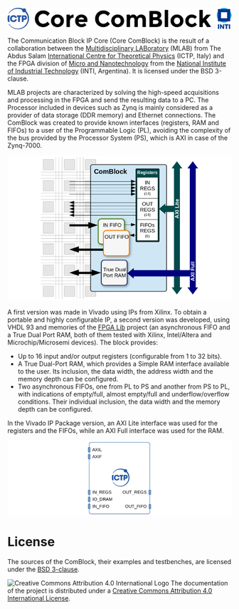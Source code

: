 ![Core Comblock](doc/images/header.png)

The Communication Block IP Core (Core ComBlock) is the result of a collaboration between the [Multidisciplinary LABoratory](https://www.ictp.it/research/ap/research/mlab.aspx) (MLAB) from The Abdus Salam [International Centre for Theoretical Physics](https://www.ictp.it/) (ICTP, Italy) and the FPGA division of [Micro and Nanotechnology](https://www.inti.gob.ar/areas/desarrollo-tecnologico-e-innovacion/areas-de-conocimiento/micro-y-nanotecnologias) from the [National Institute of Industrial Technology](http://www.inti.gob.ar/) (INTI, Argentina). It is licensed under the BSD 3-clause.

MLAB projects are characterized by solving the high-speed acquisitions and processing in the FPGA and send the resulting data to a PC. The Processor included in devices such as Zynq is mainly considered as a provider of data storage (DDR memory) and Ethernet connections. The ComBlock was created to provide known interfaces (registers, RAM and FIFOs) to a user of the Programmable Logic (PL), avoiding the complexity of the bus provided by the Processor System (PS), which is AXI in case of the Zynq-7000.

![Block Diagram](doc/images/comblock.png)

A first version was made in Vivado using IPs from Xilinx. To obtain a portable and highly configurable IP, a second version was developed, using VHDL 93 and memories of the [FPGA Lib](https://github.com/INTI-CMNB-FPGA/fpga_lib) project (an asynchronous FIFO and a True Dual Port RAM, both of them tested with Xilinx, Intel/Altera and Microchip/Microsemi devices). The block provides:

* Up to 16 input and/or output registers (configurable from 1 to 32 bits).
* A True Dual-Port RAM, which provides a Simple RAM interface available to the user. Its inclusion, the data width, the address width and the memory depth can be configured.
* Two asynchronous FIFOs, one from PL to PS and another from PS to PL, with indications of empty/full, almost empty/full and underflow/overflow conditions. Their individual inclusion, the data width and the memory depth can be configured.

In the Vivado IP Package version, an AXI Lite interface was used for the registers and the FIFOs, while an AXI Full interface was used for the RAM.

![Component view in Vivado](doc/images/component.png)

# License

The sources of the ComBlock, their examples and testbenches, are licensed under the [BSD 3-clause](LICENSE).

![Creative Commons Attribution 4.0 International Logo](https://i.creativecommons.org/l/by/4.0/80x15.png)
The documentation of the project is distributed under a
[Creative Commons Attribution 4.0 International License](https://creativecommons.org/licenses/by/4.0/).

